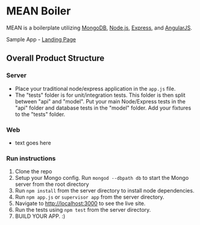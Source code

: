 # MEAN Boiler

MEAN is a boilerplate utilizing [MongoDB](http://www.mongodb.org/), [Node.js](http://www.nodejs.org/), [Express](http://expressjs.com/), and [AngularJS](http://angularjs.org/).

Sample App - [Landing Page](https://github.com/mjhea0/node-landing)

## Overall Product Structure

### Server

- Place your traditional node/express application in the `app.js` file.
- The "tests" folder is for unit/integration tests. This folder is then split between "api" and "model". Put your main Node/Express tests in the "api" folder and database tests in the "model" folder. Add your fixtures to the "tests" folder.

### Web

- text goes here

### Run instructions

1. Clone the repo
2. Setup your Mongo config. Run `mongod --dbpath db` to start the Mongo server from the root directory
3. Run `npm install` from the server directory to install node dependencies.
4. Run `npm app.js` or `supervisor app` from the server directory.
5. Navigate to [http://localhost:3000](http://localhost:3000) to see the live site.
6. Run the tests using `npm test` from the server directory.
7. BUILD YOUR APP. :)